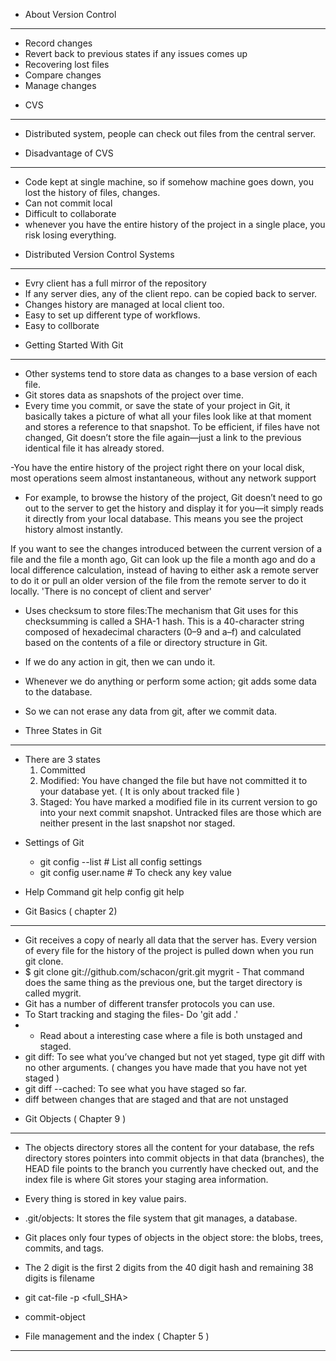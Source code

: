 * About Version Control
--------------------------
-  Record changes
-  Revert back to previous states if any issues comes up
-  Recovering lost files
-  Compare changes
-  Manage changes

* CVS
-----------------------------
- Distributed system, people can check out files from the central server.

* Disadvantage of CVS
-----------------------------
- Code kept at single machine, so if somehow machine goes down, you lost the history of files, changes.
- Can not commit local
- Difficult to collaborate
- whenever you have the entire history of the project in a single place, you risk losing everything.

* Distributed Version Control Systems
--------------------------------------------------

- Evry client has a full mirror of the repository
- If any server dies, any of the client repo. can be copied back to server.
- Changes history are managed at local client too.
- Easy to set up different type of workflows.
- Easy to collborate

* Getting Started With Git
-------------------------------------------------
- Other systems tend to store data as changes to a base version of each file.
- Git stores data as snapshots of the project over time.
- Every time you commit, or save the state of your project in Git, it basically takes a picture of what all your files look like at that moment and stores a reference to that snapshot. To be efficient, if files have not changed, Git doesn’t store the file again—just a link to the previous identical file it has already stored.

-You have the entire history of the project right there on your local disk, most operations seem almost instantaneous, without any network support

- For example, to browse the history of the project, Git doesn’t need to go out to the server to get the history and display it for you—it simply reads it directly from your local database. This means you see the project history almost instantly. 

If you want to see the changes introduced between the current version of a file and the file a month ago, 
Git can look up the file a month ago and do a local difference calculation, instead of having to either ask a remote server to do it or 
pull an older version of the file from the remote server to do it locally. 'There is no concept of client and server'

- Uses checksum to store files:The mechanism that Git uses for this checksumming is called a SHA-1 hash. 
This is a 40-character string composed of hexadecimal characters (0–9 and a–f) and calculated based on the contents of a file or directory structure in Git.

- If we do any action in git, then we can undo it.
- Whenever we do anything or perform some action; git adds some data to the database.
- So we can not erase any data from git, after we commit data.

* Three States in Git
-------------------------------------------------
- There are 3 states
  1. Committed
  2. Modified: You have changed the file but have not committed it to your database yet. ( It is only about tracked file )
  3. Staged:   You have marked a modified file in its current version to go into your next commit snapshot.
     Untracked files are those which are neither present in the last snapshot nor staged.

* Settings of Git
	- git config --list    # List all config settings
	- git config user.name # To check any key value

* Help Command
  git help config
  git help <verb>

* Git Basics ( chapter 2)
-------------------------------------------------
 - Git receives a copy of nearly all data that the server has. Every version of every file for the history of the project is pulled down when you run git clone.
 - $ git clone git://github.com/schacon/grit.git mygrit - That command does the same thing as the previous one, but the target directory is called mygrit.
 - Git has a number of different transfer protocols you can use.
 - To Start tracking and staging the files- Do 'git add .'
 - * Read about a interesting case where a file is both unstaged and staged.
 - git diff: To see what you’ve changed but not yet staged, type git diff with no other arguments. ( changes you have made that you have not yet staged )
 - git diff --cached: To see what you have staged so far.
 - diff between changes that are staged and that are not unstaged

* Git Objects ( Chapter 9 )
-------------------------------------------------

-  The objects directory stores all the content for your database, the refs directory stores pointers into commit objects in that data (branches), 
the HEAD file points to the branch you currently have checked out, and the index file is where Git stores your staging area information. 

- Every thing is stored in key value pairs.

- .git/objects: It stores the file system that git manages, a database.

- Git places only four types of objects in the object store: the blobs, trees, commits, and
	tags.

- The 2 digit is the first 2 digits from the 40 digit hash and remaining 38 digits is filename

- git cat-file -p <full_SHA>

- commit-object

* File management and the index ( Chapter 5 )
-------------------------------------------------



